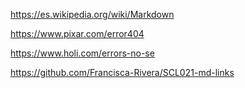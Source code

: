 https://es.wikipedia.org/wiki/Markdown

https://www.pixar.com/error404

https://www.holi.com/errors-no-se

https://github.com/Francisca-Rivera/SCL021-md-links
